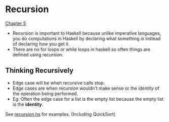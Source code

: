 # Recursion
[Chapter 5](http://learnyouahaskell.com/recursion)

+ Recursion is important to Haskell because unlike imperative languages, you do computations in Haskell by declaring what something _is_ instead of declaring _how_ you get it.
+ There are no for loops or while loops in haskell so often things are defined using recursion.

## Thinking Recursively
+ Edge case will be when recursive calls stop.
+ Edge cases are when recursion wouldn't make sense or the _identity_ of the operation being performed.
+ Eg: Often the edge case for a list is the empty list because the empty list is the **identity**.

See [recursion.hs](https://github.com/rvailnaveed/haskell/blob/master/code/recursion.hs) for examples. (Including QuickSort)